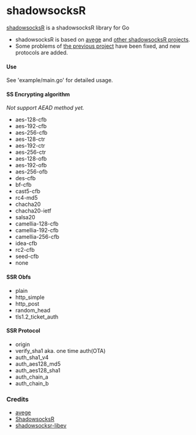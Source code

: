 # shadowsocksR

[shadowsocksR](https://github.com/v2rayA/shadowsocksR) is a shadowsocksR library for Go

* shadowsocksR is based on [avege](https://github.com/avege/avege) and [other shadowsocksR projects](#Credits). 
* Some problems of [the previous project](https://github.com/sun8911879/shadowsocksR) have been fixed, and new protocols are added.

#### Use

See 'example/main.go' for detailed usage.

#### SS Encrypting algorithm

*Not support AEAD method yet.*

* aes-128-cfb
* aes-192-cfb
* aes-256-cfb
* aes-128-ctr
* aes-192-ctr
* aes-256-ctr
* aes-128-ofb
* aes-192-ofb
* aes-256-ofb
* des-cfb
* bf-cfb
* cast5-cfb
* rc4-md5
* chacha20
* chacha20-ietf
* salsa20
* camellia-128-cfb
* camellia-192-cfb
* camellia-256-cfb
* idea-cfb
* rc2-cfb
* seed-cfb
* none

#### SSR Obfs

- plain
- http_simple
- http_post
- random_head
- tls1.2_ticket_auth

#### SSR Protocol

- origin
- verify_sha1 aka. one time auth(OTA)
- auth_sha1_v4
- auth_aes128_md5
- auth_aes128_sha1
- auth_chain_a
- auth_chain_b

### Credits
* [avege](https://github.com/avege/avege)
* [ShadowsocksR](https://github.com/shadowsocksrr/shadowsocksr)
* [shadowsocksr-libev](https://github.com/shadowsocksr-backup/shadowsocksr-libev)
